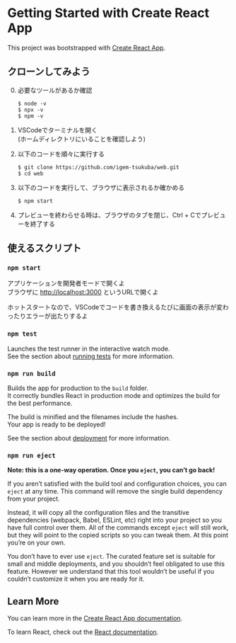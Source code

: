 # Getting Started with Create React App

This project was bootstrapped with [Create React App](https://github.com/facebook/create-react-app).

## クローンしてみよう
0. 必要なツールがあるか確認
    ```
    $ node -v
    $ npx -v
    $ npm -v
    ```

1. VSCodeでターミナルを開く\
(ホームディレクトリにいることを確認しよう)

2. 以下のコードを順々に実行する
    ```
    $ git clone https://github.com/igem-tsukuba/web.git
    $ cd web
    ```

3. 以下のコードを実行して、ブラウザに表示されるか確かめる
    ```
    $ npm start
    ```

4. プレビューを終わらせる時は、ブラウザのタブを閉じ、Ctrl + Cでプレビューを終了する

## 使えるスクリプト

### `npm start`

アプリケーションを開発者モードで開くよ\
ブラウザに [http://localhost:3000](http://localhost:3000) というURLで開くよ

ホットスタートなので、VSCodeでコードを書き換えるたびに画面の表示が変わったりエラーが出たりするよ

### `npm test`

Launches the test runner in the interactive watch mode.\
See the section about [running tests](https://facebook.github.io/create-react-app/docs/running-tests) for more information.

### `npm run build`

Builds the app for production to the `build` folder.\
It correctly bundles React in production mode and optimizes the build for the best performance.

The build is minified and the filenames include the hashes.\
Your app is ready to be deployed!

See the section about [deployment](https://facebook.github.io/create-react-app/docs/deployment) for more information.

### `npm run eject`

**Note: this is a one-way operation. Once you `eject`, you can’t go back!**

If you aren’t satisfied with the build tool and configuration choices, you can `eject` at any time. This command will remove the single build dependency from your project.

Instead, it will copy all the configuration files and the transitive dependencies (webpack, Babel, ESLint, etc) right into your project so you have full control over them. All of the commands except `eject` will still work, but they will point to the copied scripts so you can tweak them. At this point you’re on your own.

You don’t have to ever use `eject`. The curated feature set is suitable for small and middle deployments, and you shouldn’t feel obligated to use this feature. However we understand that this tool wouldn’t be useful if you couldn’t customize it when you are ready for it.

## Learn More

You can learn more in the [Create React App documentation](https://facebook.github.io/create-react-app/docs/getting-started).

To learn React, check out the [React documentation](https://reactjs.org/).
